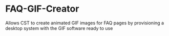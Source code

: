 # FAQ-GIF-Creator

Allows CST to create animated GIF images for FAQ pages by provisioning a desktop system with the GIF software ready to use
